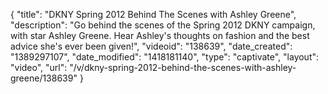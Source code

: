 {
    "title": "DKNY Spring 2012 Behind The Scenes with Ashley Greene",
    "description": "Go behind the scenes of the Spring 2012 DKNY campaign, with star Ashley Greene. Hear Ashley's thoughts on fashion and the best advice she's ever been given!",
    "videoid": "138639",
    "date_created": "1389297107",
    "date_modified": "1418181140",
    "type": "captivate",
    "layout": "video",
    "url": "\/v\/dkny-spring-2012-behind-the-scenes-with-ashley-greene\/138639"
}